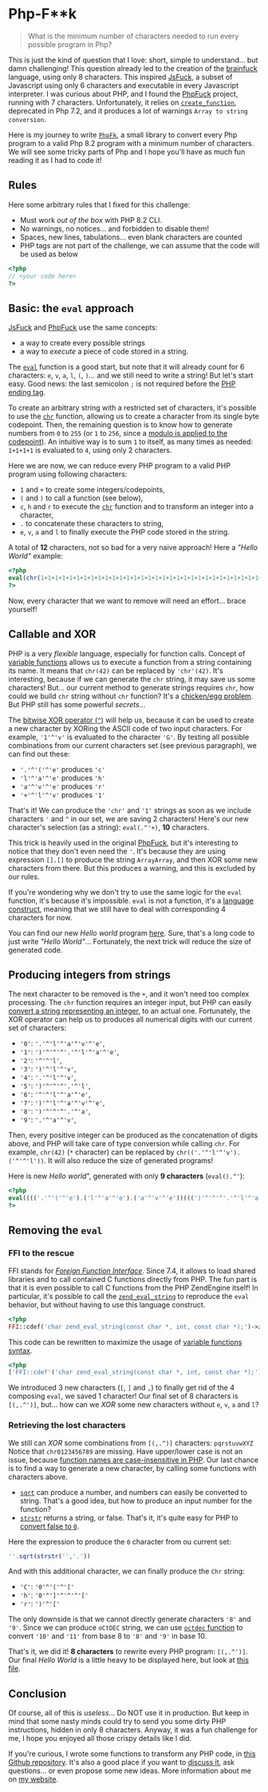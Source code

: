 # Php-F**k

> What is the minimum number of characters needed to run every possible program in Php?

This is just the kind of question that I love: short, simple to understand... but damn challenging!
This question already led to the creation of the [brainfuck](https://en.wikipedia.org/wiki/Brainfuck) language,
using only 8 characters.
This inspired [JsFuck](https://en.wikipedia.org/wiki/JSFuck), a subset of Javascript using only 6 characters and executable in every Javascript interpreter.
I was curious about PHP, and I found the [PhpFuck](https://github.com/splitline/PHPFuck) project, running with 7 characters.
Unfortunately, it relies on [`create_function`](https://www.php.net/manual/en/function.create-function), deprecated in Php 7.2,
and it produces a lot of warnings `Array to string conversion`.

Here is my journey to write [`PhpFk`](https://github.com/b-viguier/PhpFk), a small library to convert every Php program to a valid Php 8.2
program with a minimum number of characters.
We will see some tricky parts of Php and I hope you'll have as much fun reading it as I had to code it!

## Rules
Here some arbitrary rules that I fixed for this challenge:
* Must work _out of the box_ with PHP 8.2 CLI.
* No warnings, no notices... and forbidden to disable them!
* Spaces, new lines, tabulations... even blank characters are counted
* PHP tags are not part of the challenge, we can assume that the code will be used as below
```php
<?php
// <your code here>
?>
```

## Basic: the `eval` approach
[JsFuck](https://en.wikipedia.org/wiki/JSFuck) and [PhpFuck](https://github.com/splitline/PHPFuck) use the same concepts:
* a way to create every possible strings
* a way to _execute_ a piece of code stored in a string. 

The [`eval`](https://www.php.net/manual/en/function.eval) function is a good start, but note that it will already count for 6 characters:
`e`, `v`, `a`, `l`, `(`, `)`... and we still need to write a string!
But let's start easy.
Good news: the last semicolon `;` is not required before the [PHP ending tag](https://www.php.net/manual/en/language.basic-syntax.phptags.php).

To create an arbitrary string with a restricted set of characters, it's possible to use the [`chr`](https://www.php.net/manual/en/function.chr) function,
allowing us to create a character from its single byte codepoint.
Then, the remaining question is to know how to generate numbers from `0` to `255` (or `1` to `256`, since a [modulo is applied to the codepoint](https://www.php.net/manual/en/function.chr.php#refsect1-function.chr-parameters)).
An intuitive way is to sum `1` to itself, as many times as needed: `1+1+1+1` is evaluated to `4`, using only 2 characters.

Here we are now, we can reduce every PHP program to a valid PHP program using following characters:
* `1` and `+` to create some integers/codepoints,
* `(` and `)` to call a function (see below),
* `c`, `h` and `r` to execute the [`chr`](https://www.php.net/manual/en/function.chr) function and to transform an integer into a character,
* `.` to concatenate these characters to string,
* `e`, `v`, `a` and `l` to finally execute the PHP code stored in the string.

A total of **12** characters, not so bad for a very naive approach! Here a _"Hello World"_ example:
 ```php
<?php
eval(chr(1+1+1+1+1+1+1+1+1+1+1+1+1+1+1+1+1+1+1+1+1+1+1+1+1+1+1+1+1+1+1+1+1+1+1+1+1+1+1+1+1+1+1+1+1+1+1+1+1+1+1+1+1+1+1+1+1+1+1+1+1+1+1+1+1+1+1+1+1+1+1+1+1+1+1+1+1+1+1+1+1+1+1+1+1+1+1+1+1+1+1+1+1+1+1+1+1+1+1+1+1).chr(1+1+1+1+1+1+1+1+1+1+1+1+1+1+1+1+1+1+1+1+1+1+1+1+1+1+1+1+1+1+1+1+1+1+1+1+1+1+1+1+1+1+1+1+1+1+1+1+1+1+1+1+1+1+1+1+1+1+1+1+1+1+1+1+1+1+1+1+1+1+1+1+1+1+1+1+1+1+1+1+1+1+1+1+1+1+1+1+1+1+1+1+1+1+1+1+1+1+1).chr(1+1+1+1+1+1+1+1+1+1+1+1+1+1+1+1+1+1+1+1+1+1+1+1+1+1+1+1+1+1+1+1+1+1+1+1+1+1+1+1+1+1+1+1+1+1+1+1+1+1+1+1+1+1+1+1+1+1+1+1+1+1+1+1+1+1+1+1+1+1+1+1+1+1+1+1+1+1+1+1+1+1+1+1+1+1+1+1+1+1+1+1+1+1+1+1+1+1+1+1+1+1+1+1).chr(1+1+1+1+1+1+1+1+1+1+1+1+1+1+1+1+1+1+1+1+1+1+1+1+1+1+1+1+1+1+1+1+1+1+1+1+1+1+1+1+1+1+1+1+1+1+1+1+1+1+1+1+1+1+1+1+1+1+1+1+1+1+1+1+1+1+1+1+1+1+1+1+1+1+1+1+1+1+1+1+1+1+1+1+1+1+1+1+1+1+1+1+1+1+1+1+1+1+1+1+1+1+1+1+1+1+1+1+1+1+1).chr(1+1+1+1+1+1+1+1+1+1+1+1+1+1+1+1+1+1+1+1+1+1+1+1+1+1+1+1+1+1+1+1).chr(1+1+1+1+1+1+1+1+1+1+1+1+1+1+1+1+1+1+1+1+1+1+1+1+1+1+1+1+1+1+1+1+1+1).chr(1+1+1+1+1+1+1+1+1+1+1+1+1+1+1+1+1+1+1+1+1+1+1+1+1+1+1+1+1+1+1+1+1+1+1+1+1+1+1+1+1+1+1+1+1+1+1+1+1+1+1+1+1+1+1+1+1+1+1+1+1+1+1+1+1+1+1+1+1+1+1+1).chr(1+1+1+1+1+1+1+1+1+1+1+1+1+1+1+1+1+1+1+1+1+1+1+1+1+1+1+1+1+1+1+1+1+1+1+1+1+1+1+1+1+1+1+1+1+1+1+1+1+1+1+1+1+1+1+1+1+1+1+1+1+1+1+1+1+1+1+1+1+1+1+1+1+1+1+1+1+1+1+1+1+1+1+1+1+1+1+1+1+1+1+1+1+1+1+1+1+1+1+1+1).chr(1+1+1+1+1+1+1+1+1+1+1+1+1+1+1+1+1+1+1+1+1+1+1+1+1+1+1+1+1+1+1+1+1+1+1+1+1+1+1+1+1+1+1+1+1+1+1+1+1+1+1+1+1+1+1+1+1+1+1+1+1+1+1+1+1+1+1+1+1+1+1+1+1+1+1+1+1+1+1+1+1+1+1+1+1+1+1+1+1+1+1+1+1+1+1+1+1+1+1+1+1+1+1+1+1+1+1+1).chr(1+1+1+1+1+1+1+1+1+1+1+1+1+1+1+1+1+1+1+1+1+1+1+1+1+1+1+1+1+1+1+1+1+1+1+1+1+1+1+1+1+1+1+1+1+1+1+1+1+1+1+1+1+1+1+1+1+1+1+1+1+1+1+1+1+1+1+1+1+1+1+1+1+1+1+1+1+1+1+1+1+1+1+1+1+1+1+1+1+1+1+1+1+1+1+1+1+1+1+1+1+1+1+1+1+1+1+1).chr(1+1+1+1+1+1+1+1+1+1+1+1+1+1+1+1+1+1+1+1+1+1+1+1+1+1+1+1+1+1+1+1+1+1+1+1+1+1+1+1+1+1+1+1+1+1+1+1+1+1+1+1+1+1+1+1+1+1+1+1+1+1+1+1+1+1+1+1+1+1+1+1+1+1+1+1+1+1+1+1+1+1+1+1+1+1+1+1+1+1+1+1+1+1+1+1+1+1+1+1+1+1+1+1+1+1+1+1+1+1+1).chr(1+1+1+1+1+1+1+1+1+1+1+1+1+1+1+1+1+1+1+1+1+1+1+1+1+1+1+1+1+1+1+1).chr(1+1+1+1+1+1+1+1+1+1+1+1+1+1+1+1+1+1+1+1+1+1+1+1+1+1+1+1+1+1+1+1+1+1+1+1+1+1+1+1+1+1+1+1+1+1+1+1+1+1+1+1+1+1+1+1+1+1+1+1+1+1+1+1+1+1+1+1+1+1+1+1+1+1+1+1+1+1+1+1+1+1+1+1+1+1+1).chr(1+1+1+1+1+1+1+1+1+1+1+1+1+1+1+1+1+1+1+1+1+1+1+1+1+1+1+1+1+1+1+1+1+1+1+1+1+1+1+1+1+1+1+1+1+1+1+1+1+1+1+1+1+1+1+1+1+1+1+1+1+1+1+1+1+1+1+1+1+1+1+1+1+1+1+1+1+1+1+1+1+1+1+1+1+1+1+1+1+1+1+1+1+1+1+1+1+1+1+1+1+1+1+1+1+1+1+1+1+1+1).chr(1+1+1+1+1+1+1+1+1+1+1+1+1+1+1+1+1+1+1+1+1+1+1+1+1+1+1+1+1+1+1+1+1+1+1+1+1+1+1+1+1+1+1+1+1+1+1+1+1+1+1+1+1+1+1+1+1+1+1+1+1+1+1+1+1+1+1+1+1+1+1+1+1+1+1+1+1+1+1+1+1+1+1+1+1+1+1+1+1+1+1+1+1+1+1+1+1+1+1+1+1+1+1+1+1+1+1+1+1+1+1+1+1+1).chr(1+1+1+1+1+1+1+1+1+1+1+1+1+1+1+1+1+1+1+1+1+1+1+1+1+1+1+1+1+1+1+1+1+1+1+1+1+1+1+1+1+1+1+1+1+1+1+1+1+1+1+1+1+1+1+1+1+1+1+1+1+1+1+1+1+1+1+1+1+1+1+1+1+1+1+1+1+1+1+1+1+1+1+1+1+1+1+1+1+1+1+1+1+1+1+1+1+1+1+1+1+1+1+1+1+1+1+1).chr(1+1+1+1+1+1+1+1+1+1+1+1+1+1+1+1+1+1+1+1+1+1+1+1+1+1+1+1+1+1+1+1+1+1+1+1+1+1+1+1+1+1+1+1+1+1+1+1+1+1+1+1+1+1+1+1+1+1+1+1+1+1+1+1+1+1+1+1+1+1+1+1+1+1+1+1+1+1+1+1+1+1+1+1+1+1+1+1+1+1+1+1+1+1+1+1+1+1+1+1).chr(1+1+1+1+1+1+1+1+1+1+1+1+1+1+1+1+1+1+1+1+1+1+1+1+1+1+1+1+1+1+1+1+1+1).chr(1+1+1+1+1+1+1+1+1+1+1+1+1+1+1+1+1+1+1+1+1+1+1+1+1+1+1+1+1+1+1+1+1+1+1+1+1+1+1+1+1+1+1+1+1+1+1+1+1+1+1+1+1+1+1+1+1+1+1))
?>
```

Now, every character that we want to remove will need an effort... brace yourself!

## Callable and XOR
PHP is a very _flexible_ language, especially for function calls.
Concept of [variable functions](https://www.php.net/manual/en/functions.variable-functions.php) 
allows us to execute a function from a string containing its name.
It means that `chr(42)` can be replaced by `'chr'(42)`.
It's interesting, because if we can generate the `chr` string, it may save us some characters!
But... our current method to generate strings requires `chr`, how could we build `chr` string without `chr` function?
It's a [chicken/egg problem](https://en.wikipedia.org/wiki/Chicken_or_the_egg).
But PHP still has some powerful _secrets_...

The [bitwise XOR operator (`^`)](https://www.php.net/manual/en/language.operators.bitwise.php) will help us,
because it can be used to create a new character by XORing the ASCII code of two input characters.
For example, `'1'^'v'` is evaluated to the character `'G'`.
By testing all possible combinations from our current characters set (see previous paragraph),
we can find out these:
* `'.'^'('^'e'` produces `'c'`
* `'l'^'a'^'e'` produces `'h'`
* `'a'^'v'^'e'` produces `'r'`
* `'+'^'l'^'v'` produces `'1'` 

That's it! We can produce the `'chr'` and `'1'` strings as soon as we include characters `'` and `^` in our set, we are saving 2 characters!
Here's our new character's selection (as a string): `eval(.^'+)`, **10** characters.

This trick is heavily used in the original [PhpFuck](https://github.com/splitline/PHPFuck),
but it's interesting to notice that they don't even need the `'`.
It's because they are using  expression `[].[]` to produce the string `ArrayArray`, and then XOR some new characters from there.
But this produces a warning, and this is excluded by our rules.

If you're wondering why we don't try to use the same logic for the `eval` function, it's because it's impossible.
`eval` is not a function, it's a [language construct](https://www.php.net/manual/en/function.eval.php#refsect1-function.eval-notes),
meaning that we still have to deal with corresponding 4 characters for now.

You can find our new _Hello world_ program [here](hello_world_10.php).
Sure, that's a long code to just write _"Hello World"_...
Fortunately, the next trick will reduce the size of generated code.
 

## Producing integers from strings
The next character to be removed is the `+`, and it won't need too complex processing.
The `chr` function requires an integer input, but PHP can easily [convert a string representing an integer](https://www.php.net/manual/en/language.types.integer.php#language.types.integer.casting),
to an actual one. Fortunately, the XOR operator can help us to produces all numerical digits with our current set of characters:
* `'0'`: `'.'^'l'^'a'^'v'^'e'`,
* `'1'`: `')'^'^'^'.'^'l'^'a'^'e'`,
* `'2'`: `'^'^'l'`,
* `'3'`: `')'^'l'^'v'`,
* `'4'`: `'.'^'l'^'v'`,
* `'5'`: `')'^'^'^'.'^'l'`,
* `'6'`: `'^'^'l'^'a'^'e'`,
* `'7'`: `')'^'l'^'a'^'v'^'e'`,
* `'8'`: `')'^'^'^'.'^'a'`,
* `'9'`: `'.'^'a'^'v'`,

Then, every positive integer can be produced as the concatenation of digits above,
and PHP will take care of type conversion while calling `chr`.
For example, `chr(42)` (`*` character) can be replaced by `chr(('.'^'l'^'v').('^'^'l'))`.
It will also reduce the size of generated programs!

Here is new _Hello world_", generated with only **9 characters** (`eval().^'`):
```php
<?php
eval(((('.'^'('^'e').('l'^'a'^'e').('a'^'v'^'e'))(((')'^'^'^'.'^'l'^'a'^'e').('.'^'l'^'a'^'v'^'e').(')'^'^'^'.'^'l'^'a'^'e')))).((('.'^'('^'e').('l'^'a'^'e').('a'^'v'^'e'))((('.'^'a'^'v').('.'^'a'^'v')))).((('.'^'('^'e').('l'^'a'^'e').('a'^'v'^'e'))(((')'^'^'^'.'^'l'^'a'^'e').('.'^'l'^'a'^'v'^'e').('.'^'l'^'v')))).((('.'^'('^'e').('l'^'a'^'e').('a'^'v'^'e'))(((')'^'^'^'.'^'l'^'a'^'e').(')'^'^'^'.'^'l'^'a'^'e').(')'^'^'^'.'^'l'^'a'^'e')))).((('.'^'('^'e').('l'^'a'^'e').('a'^'v'^'e'))(((')'^'l'^'v').('^'^'l')))).((('.'^'('^'e').('l'^'a'^'e').('a'^'v'^'e'))(((')'^'l'^'v').('.'^'a'^'v')))).((('.'^'('^'e').('l'^'a'^'e').('a'^'v'^'e'))(((')'^'l'^'a'^'v'^'e').('^'^'l')))).((('.'^'('^'e').('l'^'a'^'e').('a'^'v'^'e'))(((')'^'^'^'.'^'l'^'a'^'e').('.'^'l'^'a'^'v'^'e').(')'^'^'^'.'^'l'^'a'^'e')))).((('.'^'('^'e').('l'^'a'^'e').('a'^'v'^'e'))(((')'^'^'^'.'^'l'^'a'^'e').('.'^'l'^'a'^'v'^'e').(')'^'^'^'.'^'a')))).((('.'^'('^'e').('l'^'a'^'e').('a'^'v'^'e'))(((')'^'^'^'.'^'l'^'a'^'e').('.'^'l'^'a'^'v'^'e').(')'^'^'^'.'^'a')))).((('.'^'('^'e').('l'^'a'^'e').('a'^'v'^'e'))(((')'^'^'^'.'^'l'^'a'^'e').(')'^'^'^'.'^'l'^'a'^'e').(')'^'^'^'.'^'l'^'a'^'e')))).((('.'^'('^'e').('l'^'a'^'e').('a'^'v'^'e'))(((')'^'l'^'v').('^'^'l')))).((('.'^'('^'e').('l'^'a'^'e').('a'^'v'^'e'))(((')'^'^'^'.'^'a').(')'^'l'^'a'^'v'^'e')))).((('.'^'('^'e').('l'^'a'^'e').('a'^'v'^'e'))(((')'^'^'^'.'^'l'^'a'^'e').(')'^'^'^'.'^'l'^'a'^'e').(')'^'^'^'.'^'l'^'a'^'e')))).((('.'^'('^'e').('l'^'a'^'e').('a'^'v'^'e'))(((')'^'^'^'.'^'l'^'a'^'e').(')'^'^'^'.'^'l'^'a'^'e').('.'^'l'^'v')))).((('.'^'('^'e').('l'^'a'^'e').('a'^'v'^'e'))(((')'^'^'^'.'^'l'^'a'^'e').('.'^'l'^'a'^'v'^'e').(')'^'^'^'.'^'a')))).((('.'^'('^'e').('l'^'a'^'e').('a'^'v'^'e'))(((')'^'^'^'.'^'l'^'a'^'e').('.'^'l'^'a'^'v'^'e').('.'^'l'^'a'^'v'^'e')))).((('.'^'('^'e').('l'^'a'^'e').('a'^'v'^'e'))(((')'^'l'^'v').('.'^'a'^'v')))).((('.'^'('^'e').('l'^'a'^'e').('a'^'v'^'e'))(((')'^'^'^'.'^'l').('.'^'a'^'v')))))
?>
```

## Removing the `eval`

### FFI to the rescue
FFI stands for [_Foreign Function Interface_](https://www.php.net/manual/en/book.ffi.php).
Since 7.4, it allows to load shared libraries and to call contained C functions directly from PHP.
The fun part is that it is even possible to call C functions from the PHP ZendEngine itself!
In particular, it's possible to call the [`zend_eval_string`](https://github.com/php/php-src/blob/b96b88b669370e1d85b6e98e359649d73b548029/Zend/zend_execute.h#L53)
to reproduce the `eval` behavior, but without having to use this language construct.
```php
<?php
FFI::cdef('char zend_eval_string(const char *, int, const char *);')->zend_eval_string('echo "Hello World";',0,'');
``` 
This code can be rewritten to maximize the usage of [variable functions syntax](https://www.php.net/manual/en/functions.variable-functions.php).
```php
<?php
['FFI::cdef'('char zend_eval_string(const char *, int, const char *);'),'zend_eval_string']('echo "Hello World";',0,'');
```
We introduced 3 new characters (`[`, `]` and `,`) to finally get rid of the 4 composing `eval`, we saved 1 character!
Our final set of 8 characters is `[(,.^')]`, but... how can we _XOR_ some new characters without `e`, `v`, `a` and `l`? 

### Retrieving the lost characters
We still can _XOR_ some combinations from `[(,.^)]` characters: `pqrstuvwXYZ`
Notice that `chr0123456789` are missing.
Have upper/lower case is not an issue, because [function names are case-insensitive in PHP](https://www.php.net/manual/en/functions.user-defined.php).
Our last chance is to find a way to generate a new character, by calling some functions with characters above.
* [`sqrt`](https://www.php.net/manual/en/function.sqrt) can produce a number, and numbers can easily be converted to string.
  That's a good idea, but how to produce an input number for the function?
* [`strstr`](https://www.php.net/manual/en/function.strstr) returns a string, or false.
  That's it, it's quite easy for PHP to [convert false to `0`](https://www.php.net/manual/en/language.types.integer.php#language.types.integer.casting).

Here the expression to produce the `0` character from ou current set:
```php
''.sqrt(strstr('','.'))
```
And with this additional character, we can finally produce the `Chr` string:
* `'C'`: `'0'^'('^'['`
* `'h'`: `'0'^']'^'^'^'['`
* `'r'`: `')'^'['`

The only downside is that we cannot directly generate characters `'8'` and `'9'`.
Since we can produce `oCtDEC` string, we can use [`octdec` function](https://www.php.net/manual/en/function.octdec)
to convert `'10'` and `'11'` from base 8 to `'8'` and `'9'` in base 10.

That's it, we did it! **8 characters** to rewrite every PHP program: `[(,.^')]`.
Our final _Hello World_ is a little heavy to be displayed here, but look at [this file](hello_world_10.php). 


## Conclusion

Of course, all of this is _useless_... Do NOT use it in production.
But keep in mind that some nasty minds could try to send you some dirty PHP instructions, hidden in only 8 characters.
Anyway, it was a fun challenge for me, I hope you enjoyed all those crispy details like I did.

If you're curious, I wrote some functions to transform any PHP code, in [this Github repository](https://github.com/b-viguier/PhpFk).
It's also a good place if you want to [discuss it](https://github.com/b-viguier/PhpFk/discussions),
ask questions... or even propose some new ideas.
More information about me on [my website](https://b-viguier.github.io/).
